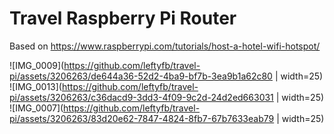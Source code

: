 # Travel Raspberry Pi Router
Based on https://www.raspberrypi.com/tutorials/host-a-hotel-wifi-hotspot/

![IMG_0009](https://github.com/leftyfb/travel-pi/assets/3206263/de644a36-52d2-4ba9-bf7b-3ea9b1a62c80 | width=25)
![IMG_0013](https://github.com/leftyfb/travel-pi/assets/3206263/c36dacd9-3dd3-4f09-9c2d-24d2ed663031 | width=25)
![IMG_0007](https://github.com/leftyfb/travel-pi/assets/3206263/83d20e62-7847-4824-8fb7-67b7633eab79 | width=25)
